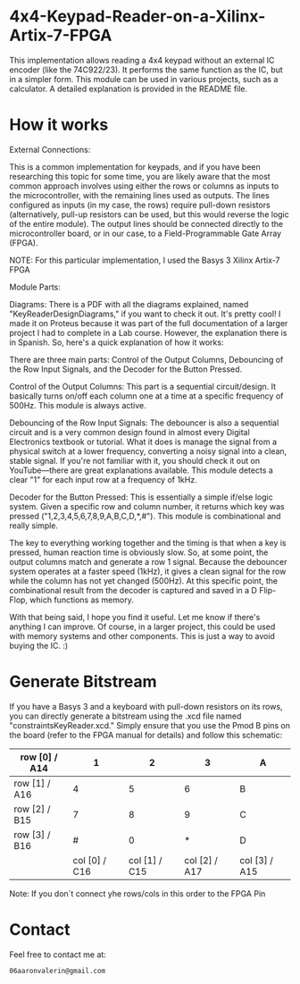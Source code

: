 # 4x4-Keypad-Reader-on-a-Xilinx-Artix-7-FPGA
This implementation allows reading a 4x4 keypad without an external IC encoder (like the 74C922/23). It performs the same function as the IC, but in a simpler form. This module can be used in various projects, such as a calculator. A detailed explanation is provided in the README file.







# How it works


External Connections:

This is a common implementation for keypads, and if you have been researching this topic for some time, you are likely aware that the most common approach involves using either the rows or columns as inputs to the microcontroller, with the remaining lines used as outputs. The lines configured as inputs (in my case, the rows) require pull-down resistors (alternatively, pull-up resistors can be used, but this would reverse the logic of the entire module). The output lines should be connected directly to the microcontroller board, or in our case, to a Field-Programmable Gate Array (FPGA).

NOTE: For this particular implementation, I used the Basys 3 Xilinx Artix-7 FPGA

Module Parts:

Diagrams: There is a PDF with all the diagrams explained, named "KeyReaderDesignDiagrams," if you want to check it out. It's pretty cool! I made it on Proteus because it was part of the full documentation of a larger project I had to complete in a Lab course. However, the explanation there is in Spanish. So, here's a quick explanation of how it works:

There are three main parts: Control of the Output Columns, Debouncing of the Row Input Signals, and the Decoder for the Button Pressed.

Control of the Output Columns: This part is a sequential circuit/design. It basically turns on/off each column one at a time at a specific frequency of 500Hz. This module is always active.

Debouncing of the Row Input Signals: The debouncer is also a sequential circuit and is a very common design found in almost every Digital Electronics textbook or tutorial. What it does is manage the signal from a physical switch at a lower frequency, converting a noisy signal into a clean, stable signal. If you're not familiar with it, you should check it out on YouTube—there are great explanations available. This module detects a clear "1" for each input row at a frequency of 1kHz.

Decoder for the Button Pressed: This is essentially a simple if/else logic system. Given a specific row and column number, it returns which key was pressed ("1,2,3,4,5,6,7,8,9,A,B,C,D,*,#"). This module is combinational and really simple.

The key to everything working together and the timing is that when a key is pressed, human reaction time is obviously slow. So, at some point, the output columns match and generate a row 1 signal. Because the debouncer system operates at a faster speed (1kHz), it gives a clean signal for the row while the column has not yet changed (500Hz). At this specific point, the combinational result from the decoder is captured and saved in a D Flip-Flop, which functions as memory.

With that being said, I hope you find it useful. Let me know if there's anything I can improve. Of course, in a larger project, this could be used with memory systems and other components. This is just a way to avoid buying the IC. :)

# Generate Bitstream
If you have a Basys 3 and a keyboard with pull-down resistors on its rows, you can directly generate a bitstream using the .xcd file named "constraintsKeyReader.xcd." Simply ensure that you use the Pmod B pins on the board (refer to the FPGA manual for details) and follow this schematic:

|row [0] / A14 | 1 | 2 | 3 | A |
|---|---|---|---|---|
|row [1] / A16| 4 | 5 | 6 | B |
|row [2] / B15| 7 | 8 | 9 | C |
|row [3] / B16| # | 0 | * | D |
||col [0] / C16|col [1] / C15|col [2] / A17|col [3] / A15|

Note: If you don´t connect yhe rows/cols in this order to the FPGA Pin 

# Contact

 Feel free to contact me at: 

    06aaronvalerin@gmail.com

